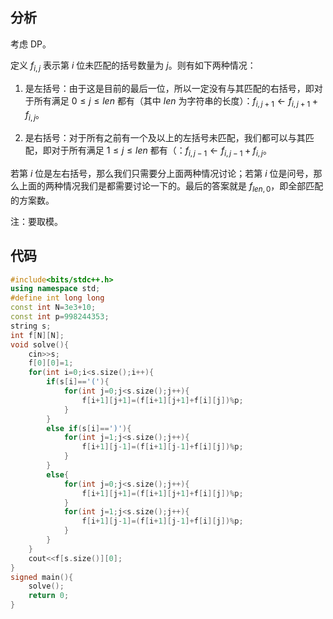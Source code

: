 ## 分析

考虑 DP。

定义 $f_{i,j}$ 表示第 $i$ 位未匹配的括号数量为 $j$。则有如下两种情况：

1. 是左括号：由于这是目前的最后一位，所以一定没有与其匹配的右括号，即对于所有满足 $0 \leq j \leq len$ 都有（其中 $len$ 为字符串的长度）：$f_{i,j+1} \leftarrow f_{i,j+1} + \mathit{f}_{i,j}$。

2. 是右括号：对于所有之前有一个及以上的左括号未匹配，我们都可以与其匹配，即对于所有满足 $1 \leq j \leq len$ 都有（：$f_{i,j-1} \leftarrow f_{i,j-1} + \mathit{f}_{i,j}$。

若第 $i$ 位是左右括号，那么我们只需要分上面两种情况讨论；若第 $i$ 位是问号，那么上面的两种情况我们是都需要讨论一下的。最后的答案就是 $f_{len,0}$，即全部匹配的方案数。

注：要取模。

## 代码

```cpp
#include<bits/stdc++.h>
using namespace std;
#define int long long
const int N=3e3+10;
const int p=998244353;
string s;
int f[N][N];
void solve(){
	cin>>s;
	f[0][0]=1;
	for(int i=0;i<s.size();i++){
		if(s[i]=='('){
			for(int j=0;j<s.size();j++){
				f[i+1][j+1]=(f[i+1][j+1]+f[i][j])%p;
			}
		}
		else if(s[i]==')'){
			for(int j=1;j<s.size();j++){
				f[i+1][j-1]=(f[i+1][j-1]+f[i][j])%p;
			}		
		}
		else{
			for(int j=0;j<s.size();j++){
				f[i+1][j+1]=(f[i+1][j+1]+f[i][j])%p;
			}		
			for(int j=1;j<s.size();j++){
				f[i+1][j-1]=(f[i+1][j-1]+f[i][j])%p;
			}	
		}
	}
	cout<<f[s.size()][0];
}
signed main(){
	solve();
	return 0;
}
```
